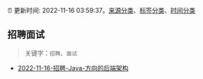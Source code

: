 :alarm_clock: 更新时间: 2022-11-16 03:59:37。[来源分类](../README.md)、[标签分类](../TAGS.md)、[时间分类](../TIMELINE.md)

## 招聘面试


> 关键字：`招聘`、`面试`



- [2022-11-16-招聘-Java-方向的后端架构](https://www.v2ex.com/t/895610) 